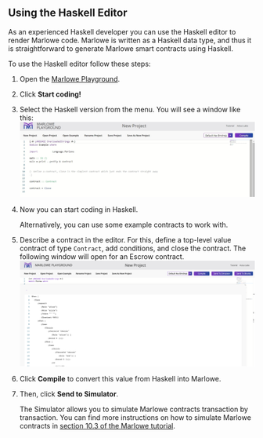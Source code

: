 ## Using the Haskell Editor
As an experienced Haskell developer you can use the Haskell editor to render Marlowe code. Marlowe is written as a Haskell data type, and thus it is straightforward to generate Marlowe smart contracts using Haskell.

To use the Haskell editor follow these steps:
1. Open the [Marlowe Playground](https://alpha.marlowe.iohkdev.io/#/).
2. Click **Start coding!** 
3. Select the Haskell version from the menu. You will see a window like this:
![Haskell](haskell-first-window.jpg)
4. Now you can start coding in Haskell. 
  
    Alternatively, you can use some example contracts to work with. 
5. Describe a contract in the editor. For this, define a top-level value contract of type `Contract`, add conditions, and close the contract. The following window will open for an Escrow contract. 
![Escrow](haskell-escrow-editor.png)
6. Click **Compile** to convert this value from Haskell into Marlowe.
7. Then, click **Send to Simulator**. 

   The Simulator allows you to simulate Marlowe contracts transaction by transaction. You can find more instructions on how to simulate Marlowe contracts in [section 10.3 of the Marlowe tutorial](https://alpha.marlowe.iohkdev.io/tutorial/index.html#playground-overview).  
